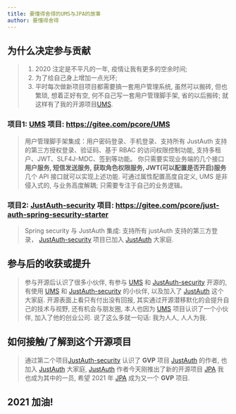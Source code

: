 ```yaml
---
title: 要懂得舍得的UMS与JPA的故事
author: 要懂得舍得
---
```


## 为什么决定参与贡献
> 1. 2020 注定是不平凡的一年, 疫情让我有更多的空余时间;
> 2. 为了给自己身上增加一点光环;
> 3. 平时每次做新项目项目都需要搞一套用户管理系统, 虽然可以搬砖, 但也繁琐, 想着正好有空, 何不自己写一套用户管理脚手架, 省的以后搬砖; 就这样有了我的开源项目[UMS](https://gitee.com/pcore/UMS ).

### 项目1: [UMS](https://gitee.com/pcore/UMS ) 项目: https://gitee.com/pcore/UMS
> 用户管理脚手架集成：用户密码登录、手机登录、支持所有 JustAuth 支持的第三方授权登录、验证码、基于 RBAC 的访问权限控制功能, 支持多租户、JWT、SLF4J-MDC、签到等功能。
> 你只需要实现业务端的几个接口 **用户服务, 短信发送服务, 获取角色权限服务, JWT(可以配置是否开启)服务**  几个 API 接口就可以实现上述功能.
> 可通过属性配置高度自定义, UMS 是非侵入式的, 与业务高度解耦; 只需要专注于自己的业务逻辑。

### 项目2: [JustAuth-security](https://gitee.com/pcore/just-auth-spring-security-starter ) 项目: https://gitee.com/pcore/just-auth-spring-security-starter
> Spring security 与 JustAuth 集成: 支持所有 justAuth 支持的第三方登录，
> [JustAuth-security](https://gitee.com/pcore/just-auth-spring-security-starter ) 项目已加入 [JustAuth](https://gitee.com/justauth ) 大家庭.

## 参与后的收获或提升
> 参与开源后认识了很多小伙伴, 有参与 [UMS](https://gitee.com/pcore/UMS ) 和 [JustAuth-security](https://gitee.com/pcore/just-auth-spring-security-starter ) 开源的,
> 有使用 [UMS](https://gitee.com/pcore/UMS ) 和 [JustAuth-security](https://gitee.com/pcore/just-auth-spring-security-starter ) 的小伙伴,
> 以及加入了 [JustAuth](https://gitee.com/justauth ) 这个大家庭.
> 开源表面上看只有付出没有回报, 其实通过开源潜移默化的会提升自己的技术与视野, 还有机会与朋友圈, 本人也因为 [UMS](https://gitee.com/pcore/UMS )
> 项目认识了一个小伙伴, 加入了他的创业公司. 说了这么多就一句话: 我为人人, 人人为我.

## 如何接触/了解到这个开源项目
> 通过第二个项目[JustAuth-security](https://gitee.com/pcore/just-auth-spring-security-starter ) 认识了 **GVP** 项目 [JustAuth](https://gitee.com/justauth ) 的作者, 也加入 [JustAuth](https://gitee.com/justauth ) 大家庭,  [JustAuth](https://gitee.com/justauth ) 作者今天刚推出了新的开源项目 [JPA](https://gitee.com/fujieid/jap) 我也成为其中的一员, 希望 2021 年 [JPA](https://gitee.com/fujieid/jap) 成为又一个 **GVP** 项目.

## 2021 加油!